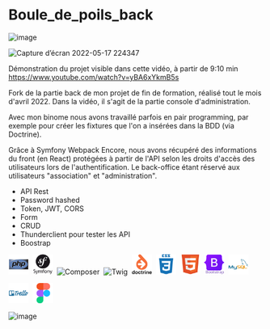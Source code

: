 # Boule_de_poils_back
![image](https://user-images.githubusercontent.com/92692968/191472987-a6ba9cb3-5a93-49df-ad17-8ec10729c5f6.png)


![Capture d’écran 2022-05-17 224347](https://user-images.githubusercontent.com/92692968/168907295-9f305cdd-8146-4591-8c7b-8d7c7eb6e45c.png)

Démonstration du projet visible dans cette vidéo, à partir de 9:10 min
https://www.youtube.com/watch?v=yBA6xYkmB5s

Fork de la partie back de mon projet de fin de formation, réalisé tout le mois d'avril 2022.
Dans la vidéo, il s'agit de la partie console d'administration.

Avec mon binome nous avons travaillé parfois en pair programming, par exemple pour créer les fixtures que l'on a insérées dans la BDD (via Doctrine).

Grâce à Symfony Webpack Encore, nous avons récupéré des informations du front (en React) protégées à partir de l'API selon les droits d'accès des utilisateurs lors de l'authentification. Le back-office étant réservé aux utilisateurs "association" et "administration".

- API Rest
- Password hashed
- Token, JWT, CORS
- Form
- CRUD
- Thunderclient pour tester les API
- Boostrap

<img src="https://github.com/devicons/devicon/blob/master/icons/php/php-original.svg" title="Php" alt="Php" width="40" height="40"/>&nbsp;
<img src="https://github.com/devicons/devicon/blob/master/icons/symfony/symfony-original-wordmark.svg" title="Symfony" alt="Symfony" width="40" height="40"/>&nbsp;
<img src="https://getcomposer.org/img/logo-composer-transparent.png" title="Composer" alt="Composer" width="40" height="40"/>&nbsp;
<img src="https://cdn4.iconfinder.com/data/icons/development-2-flat-2/58/47_-Twig-_development_coding_programming_code-512.png" title="Twig" alt="Twig" width="40" height="40"/>&nbsp;
<img src="https://github.com/devicons/devicon/blob/master/icons/doctrine/doctrine-original-wordmark.svg" title="Doctrine" alt="Doctrine" width="40" height="40"/>&nbsp;
<img src="https://github.com/devicons/devicon/blob/master/icons/css3/css3-plain-wordmark.svg"  title="CSS3" alt="CSS" width="40" height="40"/>&nbsp;
<img src="https://github.com/devicons/devicon/blob/master/icons/html5/html5-original.svg" title="HTML5" alt="HTML" width="40" height="40"/>&nbsp;
<img src="https://github.com/devicons/devicon/blob/master/icons/bootstrap/bootstrap-original-wordmark.svg" title="Bootstrap" alt="Bootstrap" width="40" height="40"/>&nbsp;
<img src="https://github.com/devicons/devicon/blob/master/icons/mysql/mysql-original-wordmark.svg" title="MySQL"  alt="MySQL" width="40" height="40"/>&nbsp;

 <img src="https://github.com/devicons/devicon/blob/master/icons/trello/trello-plain-wordmark.svg" title="Trello" alt="Trello" width="40" height="40"/>&nbsp;
 <img src="https://github.com/devicons/devicon/blob/master/icons/figma/figma-original.svg" title="Figma" alt="Figma" width="40" height="40"/>&nbsp;
 
 ![image](https://user-images.githubusercontent.com/92692968/191472850-8e72ac8a-3163-4201-8146-fa64163c0634.png)

  
  

